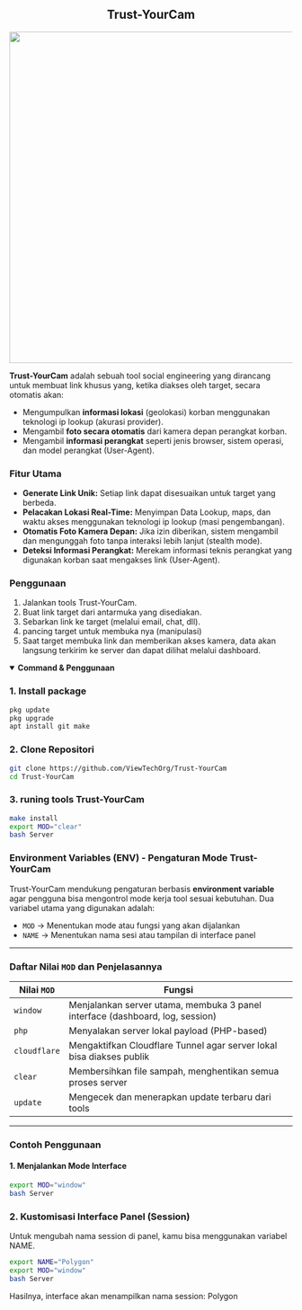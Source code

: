 <h2 align="center">Trust-YourCam</h2> <p align="center"> <img src="" width="590"><br>

  **Trust-YourCam** adalah sebuah tool social engineering yang dirancang untuk membuat link khusus yang, ketika diakses oleh target, secara otomatis akan:

- Mengumpulkan **informasi lokasi** (geolokasi) korban menggunakan teknologi ip lookup (akurasi provider).
- Mengambil **foto secara otomatis** dari kamera depan perangkat korban.
- Mengambil **informasi perangkat** seperti jenis browser, sistem operasi, dan model perangkat (User-Agent).

### Fitur Utama
- **Generate Link Unik:** Setiap link dapat disesuaikan untuk target yang berbeda.
- **Pelacakan Lokasi Real-Time:** Menyimpan Data Lookup, maps, dan waktu akses menggunakan teknologi ip lookup (masi pengembangan).
- **Otomatis Foto Kamera Depan:** Jika izin diberikan, sistem mengambil dan mengunggah foto tanpa interaksi lebih lanjut (stealth mode).
- **Deteksi Informasi Perangkat:** Merekam informasi teknis perangkat yang digunakan korban saat mengakses link (User-Agent).

### Penggunaan
1. Jalankan tools Trust-YourCam.
2. Buat link target dari antarmuka yang disediakan.
3. Sebarkan link ke target (melalui email, chat, dll).
4. pancing target untuk membuka nya (manipulasi)
5. Saat target membuka link dan memberikan akses kamera, data akan langsung terkirim ke server dan dapat dilihat melalui dashboard.

<details open><summary><strong>Command & Penggunaan</strong></summary>

### 1. Install package 
```bash
pkg update
pkg upgrade
apt install git make
```
### 2. Clone Repositori
```bash
git clone https://github.com/ViewTechOrg/Trust-YourCam
cd Trust-YourCam
```
### 3. runing tools Trust-YourCam
```bash
make install
export MOD="clear"
bash Server
```
</details>

### Environment Variables (ENV) - Pengaturan Mode Trust-YourCam

Trust-YourCam mendukung pengaturan berbasis **environment variable** agar pengguna bisa mengontrol mode kerja tool sesuai kebutuhan. Dua variabel utama yang digunakan adalah:

- `MOD` → Menentukan mode atau fungsi yang akan dijalankan
- `NAME` → Menentukan nama sesi atau tampilan di interface panel

---

### Daftar Nilai `MOD` dan Penjelasannya

| Nilai `MOD`   | Fungsi                                                                 |
|---------------|------------------------------------------------------------------------|
| `window`      | Menjalankan server utama, membuka 3 panel interface (dashboard, log, session) |
| `php`         | Menyalakan server lokal payload (PHP-based)                            |
| `cloudflare`  | Mengaktifkan Cloudflare Tunnel agar server lokal bisa diakses publik   |
| `clear`       | Membersihkan file sampah, menghentikan semua proses server             |
| `update`      | Mengecek dan menerapkan update terbaru dari tools                      |

---

### Contoh Penggunaan

#### 1. Menjalankan Mode Interface

```bash
export MOD="window"
bash Server
```
### 2. Kustomisasi Interface Panel (Session)
Untuk mengubah nama session di panel, kamu bisa menggunakan variabel NAME.
```bash
export NAME="Polygon"
export MOD="window"
bash Server
```
Hasilnya, interface akan menampilkan nama session: Polygon



